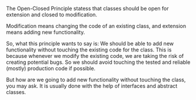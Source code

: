The Open-Closed Principle statess that classes should be open for extension and closed to modification.

Modification means changing the code of an existing class, and extension means adding new functionality.

So, what this principle wants to say is: We should be able to add new functionality without touching the existing code for the class. This is because whenever we modify the existing code, we are taking the risk of creating potential bugs. So we should avoid touching the tested and reliable (mostly) production code if possible.

But how are we going to add new functionality without touching the class, you may ask. It is usually done with the help of interfaces and abstract classes.

